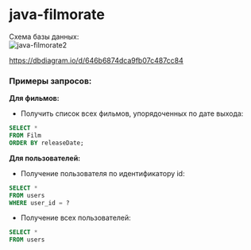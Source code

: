 # java-filmorate
Схема базы данных:  
![java-filmorate2](https://github.com/nikvitya/java-filmorate/assets/119168580/471ef984-9d67-40fe-87f4-0ef45da0e25b)


<https://dbdiagram.io/d/646b6874dca9fb07c487cc84>
### Примеры запросов:  
**Для фильмов:**   
- Получить список всех фильмов, упорядоченных по дате выхода:
```SQL
SELECT * 
FROM Film
ORDER BY releaseDate;
```
**Для пользователей:**  
- Получение пользователя по идентификатору id:  
```SQL
SELECT *
FROM users
WHERE user_id = ?
```
- Получение всех пользователей:  
```SQL
SELECT *
FROM users
```
